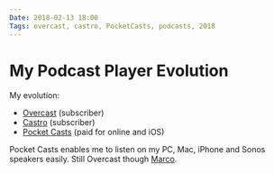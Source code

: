 ```yaml
---
Date: 2018-02-13 18:00
Tags: overcast, castro, PocketCasts, podcasts, 2018
---
```


# My Podcast Player Evolution

My evolution:

- [Overcast](https://overcast.fm) (subscriber)
- [Castro](https://www.castro.fm) (subscriber)
- [Pocket Casts](https://www.pocketcasts.com) (paid for online and iOS)

Pocket Casts enables me to listen on my PC, Mac, iPhone and Sonos speakers easily. Still <i class="fa-solid fa-heart"></i> Overcast though [Marco](https://mastodon.social/@marcoarment).